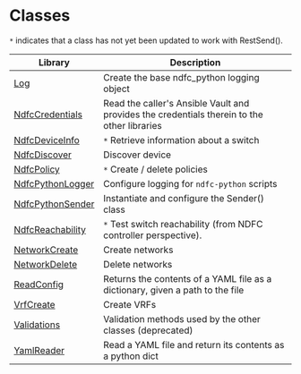 # Classes

``*`` indicates that a class has not yet been updated to work with RestSend().

Library                 | Description
----------------------- | -----------
[Log]                   | Create the base ndfc_python logging object
[NdfcCredentials]       | Read the caller's Ansible Vault and provides the credentials therein to the other libraries
[NdfcDeviceInfo]        | ``*`` Retrieve information about a switch
[NdfcDiscover]          | Discover device
[NdfcPolicy]            | ``*`` Create / delete policies
[NdfcPythonLogger]      | Configure logging for ``ndfc-python`` scripts
[NdfcPythonSender]      | Instantiate and configure the Sender() class
[NdfcReachability]      | ``*`` Test switch reachability (from NDFC controller perspective).
[NetworkCreate]         | Create networks
[NetworkDelete]         | Delete networks
[ReadConfig]            | Returns the contents of a YAML file as a dictionary, given a path to the file
[VrfCreate]             | Create VRFs
[Validations]           | Validation methods used by the other classes (deprecated)
[YamlReader]           | Read a YAML file and return its contents as a python dict

[Log]: https://github.com/allenrobel/ndfc-python/blob/main/lib/ndfc_python/log_v2.py
[NdfcCredentials]: https://github.com/allenrobel/ndfc-python/blob/main/lib/ndfc_python/ndfc_credentials.py
[NdfcDeviceInfo]: https://github.com/allenrobel/ndfc-python/blob/main/lib/ndfc_python/ndfc_device_info.py
[NdfcDiscover]: https://github.com/allenrobel/ndfc-python/blob/main/lib/ndfc_python/ndfc_discover.py
[NdfcPolicy]: https://github.com/allenrobel/ndfc-python/blob/main/lib/ndfc_python/ndfc_policy.py
[NdfcPythonLogger]: https://github.com/allenrobel/ndfc-python/blob/main/lib/ndfc_python/ndfc_python_logger.py
[NdfcPythonSender]: https://github.com/allenrobel/ndfc-python/blob/main/lib/ndfc_python/ndfc_python_sender.py
[NdfcReachability]: https://github.com/allenrobel/ndfc-python/blob/main/lib/ndfc_python/ndfc_reachability.py
[NetworkCreate]: https://github.com/allenrobel/ndfc-python/blob/main/lib/ndfc_python/network_create.py
[NetworkDelete]: https://github.com/allenrobel/ndfc-python/blob/main/lib/ndfc_python/network_delete.py
[ReadConfig]: https://github.com/allenrobel/ndfc-python/blob/main/lib/ndfc_python/read_config.py
[VrfCreate]: https://github.com/allenrobel/ndfc-python/blob/main/lib/ndfc_python/vrf_create.py
[Validations]: https://github.com/allenrobel/ndfc-python/blob/main/lib/ndfc_python/validations.py
[YamlReader]: https://github.com/allenrobel/ndfc-python/blob/main/lib/ndfc_python/yaml_reader.py

